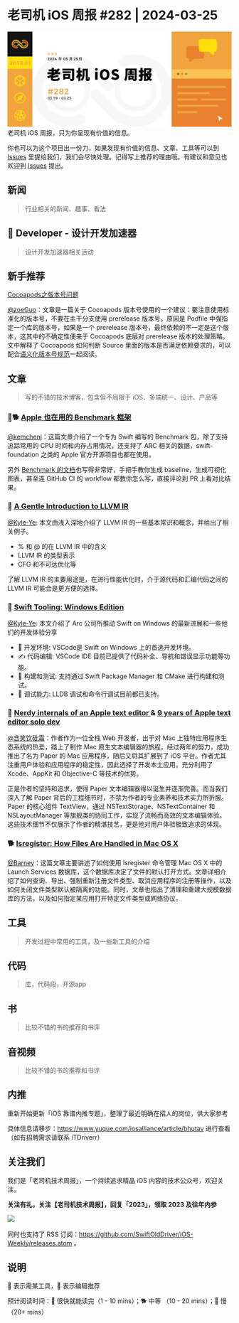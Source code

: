 # 老司机 iOS 周报 #282 | 2024-03-25

![ios-weekly](https://github.com/SwiftOldDriver/iOS-Weekly/blob/master/assets/weekly-header/282.jpg?raw=true)
老司机 iOS 周报，只为你呈现有价值的信息。

你也可以为这个项目出一份力，如果发现有价值的信息、文章、工具等可以到 [Issues](https://github.com/SwiftOldDriver/iOS-Weekly/issues) 里提给我们，我们会尽快处理。记得写上推荐的理由哦。有建议和意见也欢迎到 [Issues](https://github.com/SwiftOldDriver/iOS-Weekly/issues) 提出。

## 新闻

> 行业相关的新闻、趣事、看法

##  Developer - 设计开发加速器

> 设计开发加速器相关活动

## 新手推荐

[Cocoapods之版本号问题](https://mp.weixin.qq.com/s/ghSD_wbfRuYse64m9TmBKw)

[@zoeGuo](https://github.com/zoeGuo)：文章是一篇关于 Cocoapods 版本号使用的一个建议：要注意使用标准化的版本号，不要在主干分支使用 prerelease 版本号。原因是 Podfile 中强指定一个库的版本号，如果是一个 prerelease 版本号，最终依赖的不一定是这个版本，这其中的不确定性便来于 Cocoapods 底层对 prerelease 版本的处理策略。文中解释了 Cocoapods 如何判断 Source 里面的版本是否满足依赖要求的，可以配合[语义化版本号规范](https://semver.org/)一起阅读。

## 文章

> 写的不错的技术博客，包含但不局限于 iOS、多端统一、设计、产品等

### 🌟🐕 [Apple 也在用的 Benchmark 框架](https://www.swift.org/blog/benchmarks/)

[@kemchenj](https://kemchenj.github.io/)：这篇文章介绍了一个专为 Swift 编写的 Benchmark 包，除了支持追踪常用的 CPU 时间和内存占用情况，还支持了 ARC 相关的数据，swift-foundation 之类的 Apple 官方开源项目也都在使用。

另外 [Benchmark 的文档](https://swiftpackageindex.com/ordo-one/package-benchmark/1.22.4/documentation/benchmark/gettingstarted)也写得非常好，手把手教你生成 baseline，生成可视化图表，甚至连 GitHub CI 的 workflow 都教你怎么写，直接评论到 PR 上看对比结果。

### 🐢 [A Gentle Introduction to LLVM IR](https://mcyoung.xyz/2023/08/01/llvm-ir/)

[@Kyle-Ye](https://github.com/Kyle-Ye): 本文由浅入深地介绍了 LLVM IR 的一些基本常识和概念，并给出了相关例子。

- % 和 @ 的在 LLVM IR 中的含义
- LLVM IR 的类型表示
- CFG 和不可达优化等

了解 LLVM IR 的主要用途是，在进行性能优化时，介于源代码和汇编代码之间的 LLVM IR 可能会是更方便的选择。

### 🐎 [Swift Tooling: Windows Edition](https://speakinginswift.substack.com/p/swift-tooling-windows-edition)

[@Kyle-Ye](https://github.com/Kyle-Ye): 本文介绍了 Arc 公司所推动 Swift on Windows 的最新进展和一些他们的开发体验分享

- 🔨 开发环境: VSCode是 Swift on Windows 上的首选开发环境。
- ✍️ 代码编辑: VSCode IDE 目前已提供了代码补全、导航和错误显示功能等功能。
- 🧪 构建和测试: 支持通过 Swift Package Manager 和 CMake 进行构建和测试。
- 🐛 调试能力: LLDB 调试和命令行调试目前都已支持。

### 🐢 [Nerdy internals of an Apple text editor ](https://papereditor.app/internals) & [ 9 years of Apple text editor solo dev](https://papereditor.app/dev)

[@含笑饮砒霜](https://weibo.com/chinafishnews/)：作者作为一位全栈 Web 开发者，出于对 Mac 上独特应用程序生态系统的热爱，踏上了制作 Mac 原生文本编辑器的旅程。经过两年的努力，成功推出了名为 Paper 的 Mac 应用程序，随后又将其扩展到了 iOS 平台。作者尤其注重用户体验和应用程序的稳定性，因此选择了开发本土应用，充分利用了 Xcode、AppKit 和 Objective-C 等技术的优势。

正是作者的坚持和追求，使得 Paper 文本编辑器得以诞生并逐渐完善。而当我们深入了解 Paper 背后的工程细节时，不禁为作者的专业素养和技术实力所折服。Paper 的核心组件 TextView，通过 NSTextStorage、NSTextContainer 和 NSLayoutManager 等旗舰类的协同工作，实现了流畅而高效的文本编辑体验。这些技术细节不仅展示了作者的精湛技艺，更是他对用户体验极致追求的体现。

### 🐕 [lsregister: How Files Are Handled in Mac OS X](https://krypted.com/mac-security/lsregister-associating-file-types-in-mac-os-x/)

[@Barney](https://github.com/BarneyZhaoooo)：这篇文章主要讲述了如何使用 lsregister 命令管理 Mac OS X 中的 Launch Services 数据库，这个数据库决定了文件的默认打开方式。文章详细介绍了如何查询、导出、强制重新注册文件类型、取消应用程序的注册等操作，以及如何关闭文件类型默认被隔离的功能。同时，文章也指出了清理和重建大规模数据库的方法，以及如何指定某应用打开特定文件类型或网络协议。


## 工具

> 开发过程中常用的工具，及一些新工具的介绍

## 代码

> 库，代码段，开源app

## 书

> 比较不错的书的推荐和书评

## 音视频

> 比较不错的书的推荐和书评

## 内推

重新开始更新「iOS 靠谱内推专题」，整理了最近明确在招人的岗位，供大家参考

具体信息请移步：https://www.yuque.com/iosalliance/article/bhutav 进行查看（如有招聘需求请联系 iTDriverr）

## 关注我们

我们是「老司机技术周报」，一个持续追求精品 iOS 内容的技术公众号，欢迎关注。

**关注有礼，关注【老司机技术周报】，回复「2023」，领取 2023 及往年内参**

![](https://github.com/SwiftOldDriver/iOS-Weekly/blob/master/assets/qrcode_for_wechat.jpg?raw=true)

同时也支持了 RSS 订阅：https://github.com/SwiftOldDriver/iOS-Weekly/releases.atom 。

## 说明

🚧 表示需某工具，🌟 表示编辑推荐

预计阅读时间：🐎 很快就能读完（1 - 10 mins）；🐕 中等 （10 - 20 mins）；🐢 慢（20+ mins）
